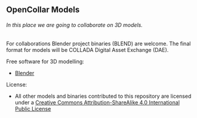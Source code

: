 ## OpenCollar Models

###### In this place we are going to collaborate on 3D models.

For collaborations Blender project binaries (BLEND) are welcome.
The final format for models will be COLLADA Digital Asset Exchange (DAE).

Free software for 3D modelling:
* [Blender](https://www.blender.org/)

License:
* All other models and binaries contributed to this repository are licensed under a [Creative Commons Attribution-ShareAlike 4.0 International Public License](https://creativecommons.org/licenses/by-sa/4.0/)
